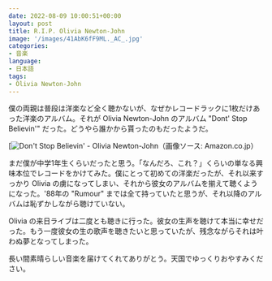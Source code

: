 ```yaml
---
date: 2022-08-09 10:00:51+00:00
layout: post
title: R.I.P. Olivia Newton-John
image: '/images/41AbK6fF9ML._AC_.jpg'
categories:
- 音楽
language:
- 日本語
tags:
- Olivia Newton-John
---
```


僕の両親は普段は洋楽など全く聴かないが、なぜかレコードラックに1枚だけあった洋楽のアルバム。それが Olivia Newton-John のアルバム "Dont' Stop Believin'" だった。どうやら誰かから貰ったのもだったようだ。

[![Don't Stop Believin' - Olivia Newton-John]({{site.baseurl}}/images/61G0TTe-4TL._AC_-300x300.jpg)（画像ソース: Amazon.co.jp）

まだ僕が中学1年生くらいだったと思う。「なんだろ、これ？」くらいの単なる興味本位でレコードをかけてみた。僕にとって初めての洋楽だったが、それ以来すっかり Olivia の虜になってしまい、それから彼女のアルバムを揃えて聴くようになった。'88年の "Rumour" までは全て持っていたと思うが、それ以降のアルバムは恥ずかしながら聴けていない。

Olivia の来日ライブは二度とも聴きに行った。彼女の生声を聴けて本当に幸せだった。もう一度彼女の生の歌声を聴きたいと思っていたが、残念ながらそれは叶わぬ夢となってしまった。

長い間素晴らしい音楽を届けてくれてありがとう。天国でゆっくりおやすみください。
